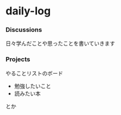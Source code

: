 # daily-log


### Discussions

日々学んだことや思ったことを書いていきます

### Projects

やることリストのボード

- 勉強したいこと
- 読みたい本

とか

